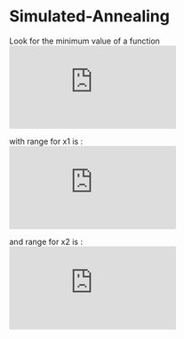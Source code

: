 # Simulated-Annealing

Look for the minimum value of a function <br>
![first equation](https://latex.codecogs.com/gif.latex?f%5Cleft%20%28%20x%7B_%7B1%7D%7D%2C%20x%7B_%7B2%7D%7D%20%5Cright%20%29%20%3D%20-sin%5Cleft%20%28%20x%7B_%7B1%7D%7D%5Cright%20%29cos%5Cleft%20%28%20x%7B_%7B2%7D%7D%20%5Cright%20%29%20exp%20%5Cleft%20%7C%201%20-%20%5Csqrt%7B%5Cfrac%7Bx%7B_%7B1%7D%7D%5E%7B2%7D%20&plus;%20x%7B_%7B2%7D%7D%5E%7B2%7D%7D%7B%5Cpi%7D%7D%20%5Cright%20%7C)

with range for x1 is : <br>
![second equation](https://latex.codecogs.com/gif.latex?-10%5Cleq%20x%7B_%7B1%7D%7D%20%5Cleq%2010)

and range for x2 is : <br>
![third equation](https://latex.codecogs.com/gif.latex?-10%5Cleq%20x%7B_%7B2%7D%7D%20%5Cleq%2010)
